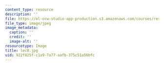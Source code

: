 ```yaml
---
content_type: resource
description: ''
file: https://ol-ocw-studio-app-production.s3.amazonaws.com/courses/res-18-005-highlights-of-calculus-spring-2010/922f825fc1a97a77aafb375c51a56bfc_lec8.jpg
file_type: image/jpeg
image_metadata:
  caption: ''
  credit: ''
  image-alt: ''
resourcetype: Image
title: lec8.jpg
uid: 922f825f-c1a9-7a77-aafb-375c51a56bfc
---
```

